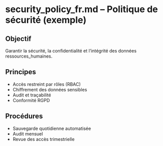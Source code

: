 # security_policy_fr.md – Politique de sécurité (exemple)

## Objectif
Garantir la sécurité, la confidentialité et l’intégrité des données ressources_humaines.

## Principes
- Accès restreint par rôles (RBAC)
- Chiffrement des données sensibles
- Audit et traçabilité
- Conformité RGPD

## Procédures
- Sauvegarde quotidienne automatisée
- Audit mensuel
- Revue des accès trimestrielle
